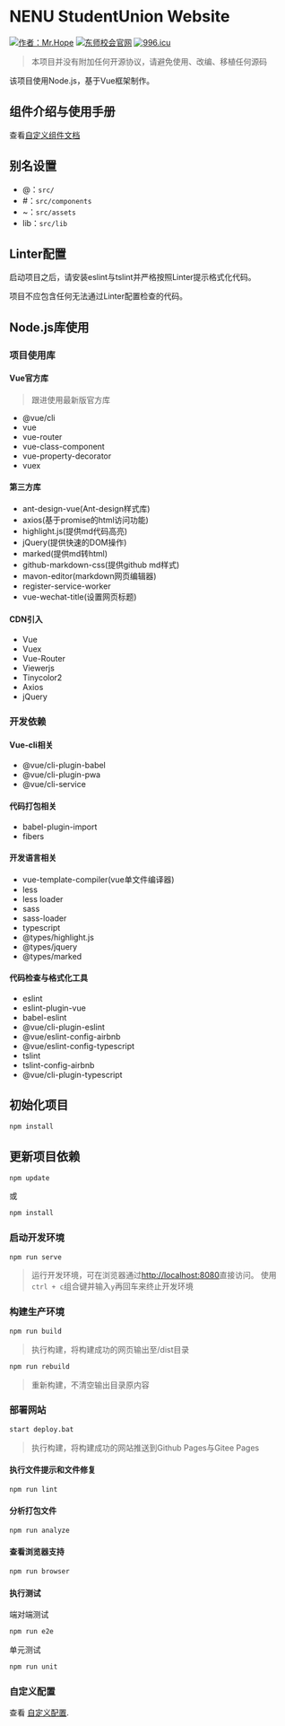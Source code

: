 # NENU StudentUnion Website

[![作者：Mr.Hope](https://img.shields.io/badge/作者-Mr.Hope-blue.svg)](https://mrhope.nenuyouth.com)
[![东师校会官网](https://img.shields.io/badge/link-东师校会官网-success.svg)](https://nenuyouth.com)
[![996.icu](https://img.shields.io/badge/link-996.icu-red.svg)](https://996.icu)

> 本项目并没有附加任何开源协议，请避免使用、改编、移植任何源码

该项目使用Node.js，基于Vue框架制作。

## 组件介绍与使用手册

查看[自定义组件文档](https://nenuyouth.com/doc/website/vue/component)

## 别名设置

- @：`src/`
- \#：`src/components`
- ~：`src/assets`
- lib：`src/lib`

## Linter配置

启动项目之后，请安装eslint与tslint并严格按照Linter提示格式化代码。

项目不应包含任何无法通过Linter配置检查的代码。

## Node.js库使用

### 项目使用库

#### Vue官方库

> 跟进使用最新版官方库

- @vue/cli
- vue
- vue-router
- vue-class-component
- vue-property-decorator
- vuex

#### 第三方库

- ant-design-vue(Ant-design样式库)
- axios(基于promise的html访问功能)
- highlight.js(提供md代码高亮)
- jQuery(提供快速的DOM操作)
- marked(提供md转html)
- github-markdown-css(提供github md样式)
- mavon-editor(markdown网页编辑器)
- register-service-worker
- vue-wechat-title(设置网页标题)

#### CDN引入

- Vue
- Vuex
- Vue-Router
- Viewerjs
- Tinycolor2
- Axios
- jQuery

### 开发依赖

#### Vue-cli相关

- @vue/cli-plugin-babel
- @vue/cli-plugin-pwa
- @vue/cli-service

#### 代码打包相关

- babel-plugin-import
- fibers

#### 开发语言相关

- vue-template-compiler(vue单文件编译器)
- less
- less loader
- sass
- sass-loader
- typescript
- @types/highlight.js
- @types/jquery
- @types/marked

#### 代码检查与格式化工具

- eslint
- eslint-plugin-vue
- babel-eslint
- @vue/cli-plugin-eslint
- @vue/eslint-config-airbnb
- @vue/eslint-config-typescript
- tslint
- tslint-config-airbnb
- @vue/cli-plugin-typescript

## 初始化项目

```bash
npm install
```

## 更新项目依赖

```bash
npm update
```

或

```bash
npm install
```

### 启动开发环境

```bash
npm run serve
```

> 运行开发环境，可在浏览器通过[http://localhost:8080](http://localhost:8080)直接访问。
> 使用`ctrl + c`组合键并输入`y`再回车来终止开发环境

### 构建生产环境

```bash
npm run build
```

> 执行构建，将构建成功的网页输出至/dist目录

```bash
npm run rebuild
```

> 重新构建，不清空输出目录原内容

### 部署网站

```bash
start deploy.bat
```

> 执行构建，将构建成功的网站推送到Github Pages与Gitee Pages

#### 执行文件提示和文件修复

```bash
npm run lint
```

#### 分析打包文件

```bash
npm run analyze
```

#### 查看浏览器支持

```bash
npm run browser
```

#### 执行测试

端对端测试

```bash
npm run e2e
```

单元测试

```bash
npm run unit
```

### 自定义配置

查看 [自定义配置](https://cli.vuejs.org/zh/config/).
